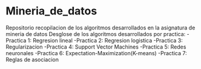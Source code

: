 # Mineria_de_datos
Repositorio recopilacion de los algoritmos desarrollados en la asignatura de mineria de datos
Desglose de los algoritmos desarrollados por practica:
    -Practica 1: Regresion lineal
    -Practica 2: Regresion logistica
    -Practica 3: Regularizacion
    -Practica 4: Support Vector Machines
    -Practica 5: Redes neuronales
    -Practica 6: Expectation-Maximization(K-means)
    -Practica 7: Reglas de asociacion

